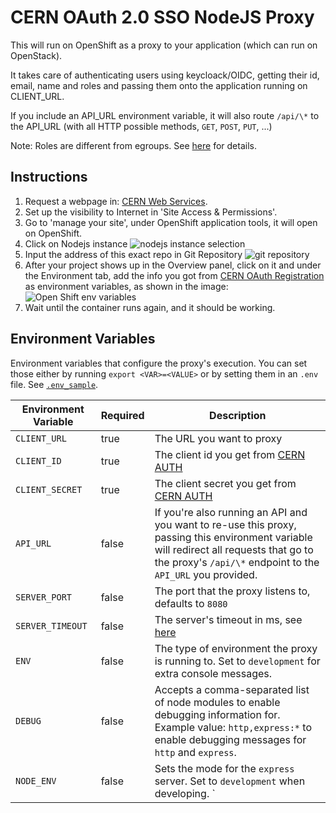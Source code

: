 # CERN OAuth 2.0 SSO NodeJS Proxy

This will run on OpenShift as a proxy to your application (which can run on OpenStack).

It takes care of authenticating users using keycloack/OIDC, getting their id, email, name and roles 
and passing them onto the application running on CLIENT_URL.

If you include an API_URL environment variable, it will also route `/api/\*` to the API_URL (with all HTTP possible methods, `GET`, `POST`, `PUT`, ...)

Note: Roles are different from egroups. See [here](https://auth.docs.cern.ch/applications/role-based-permissions/) for details.

## Instructions

1. Request a webpage in: [CERN Web Services](https://webservices.web.cern.ch/webservices/).
2. Set up the visibility to Internet in 'Site Access & Permissions'.
3. Go to 'manage your site', under OpenShift application tools, it will open on OpenShift.
4. Click on Nodejs instance ![nodejs instance selection](https://github.com/fabioespinosa/cern-oauth2-sso-node-proxy/blob/master/readme_images/3.png 'Nodejs container')
5. Input the address of this exact repo in Git Repository ![git repository](https://github.com/fabioespinosa/cern-oauth2-sso-node-proxy/blob/master/readme_images/2.png 'git repository link')
6. After your project shows up in the Overview panel, click on it and under the Environment tab, add the info you got from [CERN OAuth Registration](https://sso-management.web.cern.ch/OAuth/RegisterOAuthClient.aspx) as environment variables, as shown in the image: ![Open Shift env variables](https://github.com/fabioespinosa/cern-oauth2-sso-node-proxy/blob/master/readme_images/4.png 'Open Shift env variables')
7. Wait until the container runs again, and it should be working.

## Environment Variables

Environment variables that configure the proxy's execution. You can set those either by running `export <VAR>=<VALUE>` or by setting them in an `.env` file. See [`.env_sample`](.env_sample).

| Environment Variable | Required | Description |
| -------------------- | -------- | ------------------------- |
| `CLIENT_URL`    | true     | The URL you want to proxy |
| `CLIENT_ID`     | true     | The client id you get from [CERN AUTH](https://sso-management.web.cern.ch/oauth/registeroauthclient.aspx) |
| `CLIENT_SECRET` | true     | The client secret you get from [CERN AUTH](https://sso-management.web.cern.ch/oauth/registeroauthclient.aspx) |  
| `API_URL`       | false    | If you're also running an API and you want to re-use this proxy, passing this environment variable will redirect all requests that go to the proxy's `/api/\*` endpoint to the `API_URL` you provided. |
| `SERVER_PORT`   | false    | The port that the proxy listens to, defaults to `8080` |
| `SERVER_TIMEOUT`| false    | The server's timeout in ms, see [here](https://nodejs.org/api/http.html#serversettimeoutmsecs-callback) | 
| `ENV`           | false    | The type of environment the proxy is running to. Set to `development` for extra console messages. | 
| `DEBUG`         | false    | Accepts a comma-separated list of node modules to enable debugging information for. Example value: `http,express:*` to enable debugging messages for `http` and `express`. |
| `NODE_ENV`      | false    | Sets the mode for the `express` server. Set to `development` when developing. ` |